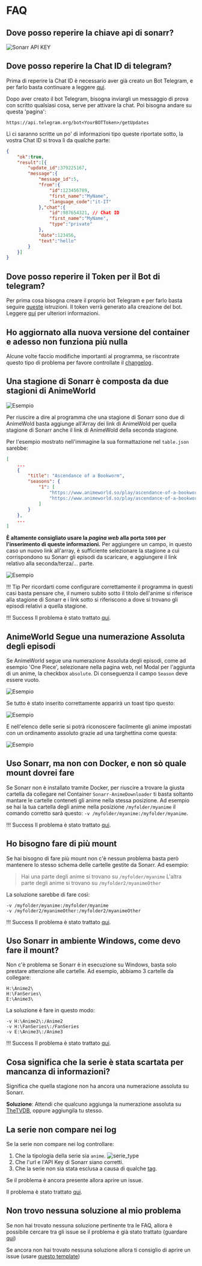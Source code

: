 # FAQ

## Dove posso reperire la chiave api di sonarr?
![Sonarr API KEY](../static/img/sonarr_api_key.png)

## Dove posso reperire la Chat ID di telegram?
Prima di reperire la Chat ID è necessario aver già creato un Bot Telegram, e per farlo basta continuare a leggere [qui](#dove-posso-reperire-il-token-per-il-bot-di-telegram).

Dopo aver creato il bot Telegram, bisogna inviargli un messaggio di prova con scritto qualsiasi cosa, serve per attivare la chat.
Poi bisogna andare su questa 'pagina':
```
https://api.telegram.org/bot<YourBOTToken>/getUpdates
```
Lì ci saranno scritte un po' di informazioni tipo queste riportate sotto, la vostra Chat ID si trova lì da qualche parte:
```json
{
    "ok":true,
    "result":[{
        "update_id":379225167,
        "message":{
            "message_id":5,
            "from":{
                "id":123456789,
                "first_name":"MyName",
                "language_code":"it-IT"
            },"chat":{
                "id":987654321, // Chat ID
                "first_name":"MyName",
                "type":"private"
            },
            "date":123456,
            "text":"hello"
        }
    }]
}
```

## Dove posso reperire il Token per il Bot di telegram?
Per prima cosa bisogna creare il proprio bot Telegram e per farlo basta seguire [queste](https://core.telegram.org/bots#3-how-do-i-create-a-bot) istruzioni.
Il token verrà generato alla creazione del bot. Leggere [qui](https://core.telegram.org/bots#6-botfather) per ulteriori informazioni.

## Ho aggiornato alla nuova versione del container e adesso non funziona più nulla
Alcune volte faccio modifiche importanti al programma, se riscontrate questo tipo di problema per favore controllate il [changelog](https://github.com/MainKronos/Sonarr-AnimeDownloader/releases).

## Una stagione di Sonarr è composta da due stagioni di AnimeWorld
![Esempio](../static/img/animewold_2_serie.png)

Per riuscire a dire al programma che una stagione di Sonarr sono due di AnimeWold basta aggiunge all'Array dei link di AnimeWold per quella stagione di Sonarr anche il link di AnimeWold della seconda stagione.

Per l'esempio mostrato nell'immagine la sua formattazione nel `table.json` sarebbe:
```json
[    
    ...
    {
        "title": "Ascendance of a Bookworm",
        "seasons": {
            "1": [
                "https://www.animeworld.so/play/ascendance-of-a-bookworm.paCPb",
                "https://www.animeworld.so/play/ascendance-of-a-bookworm-2.Q0Rrm"
            ]
        }
    },
    ...
]
```

**È altamente consigliato usare la _pagina web_ alla porta `5000` per l'inserimento di queste informazioni.**
Per aggiungere un campo, in questo caso un nuovo link all'array, è sufficiente selezionare la stagione a cui corrispondono su Sonarr gli episodi da scaricare, e aggiungere il link relativo alla seconda/terza/... parte.

![Esempio](../static/img/add_2_link.png)

!!! Tip
    Per ricordarti come configurare correttamente il programma in questi casi basta pensare che, il numero subito sotto il titolo dell'anime si riferisce alla stagione di Sonarr e i link sotto si riferiscono a dove si trovano gli episodi relativi a quella stagione.

!!! Success
    Il problema è stato trattato [qui](https://github.com/MainKronos/Sonarr-AnimeDownloader/issues/93#issuecomment-1435927555).

## AnimeWorld Segue una numerazione Assoluta degli episodi 
Se AnimeWorld segue una numerazione Assoluta degli episodi, come ad esempio 'One Piece', selezionare nella pagina web, nel Modal per l'aggiunta di un anime, la checkbox `absolute`. Di conseguenza il campo `Season` deve essere vuoto.


![Esempio](../static/img/absolute_checkbox.png)

Se tutto è stato inserito correttamente apparirà un toast tipo questo:


![Esempio](../static/img/toast.png)

E nell'elenco delle serie si potrà riconoscere facilmente gli anime impostati con un ordinamento assoluto grazie ad una targhettina come questa:


![Esempio](../static/img/season_absolute.png)

## Uso Sonarr, ma non con Docker, e non sò quale mount dovrei fare
Se Sonarr non è installato tramite Docker, per riuscire a trovare la giusta cartella da collegare nel Container `Sonarr-AnimeDownloader` ti basta soltanto mantare le cartelle conteneti gli anime nella stessa posizione.
Ad esempio se hai la tua cartella degli anime nella posizione `/myfolder/myanime` il comando corretto sarà questo: `-v /myfolder/myanime:/myfolder/myanime`.

!!! Success
    Il problema è stato trattato [qui](https://github.com/MainKronos/Sonarr-AnimeDownloader/issues/9#issuecomment-774676181).

## Ho bisogno fare di più mount
Se hai bisogno di fare più mount non c'è nessun problema basta però mantenere lo stesso schema delle cartelle gestite da Sonarr.
Ad esempio:
> Hai una parte degli anime si trovano su  `/myfolder/myanime`
> L'altra parte degli anime si trovano su  `/myfolder2/myanimeOther`  

La soluzione sarebbe di fare così:
```
-v /myfolder/myanime:/myfolder/myanime
-v /myfolder2/myanimeOther:/myfolder2/myanimeOther
```

!!! Success
    Il problema è stato trattato [qui](https://github.com/MainKronos/Sonarr-AnimeDownloader/issues/9#issuecomment-774676181).

## Uso Sonarr in ambiente Windows, come devo fare il mount?
Non c'è problema se Sonarr è in esecuzione su Windows, basta solo prestare attenzione alle cartelle.
Ad esempio, abbiamo 3 cartelle da collegare:
```
H:\Anime2\
H:\FanSeries\
E:\Anime3\
```
La soluzione è fare in questo modo:
```
-v H:\Anime2\:/Anime2
-v H:\FanSeries\:/FanSeries
-v E:\Anime3\:/Anime3
```

!!! Success
    Il problema è stato trattato [qui](https://github.com/MainKronos/Sonarr-AnimeDownloader/issues/9#issuecomment-774692933).

## Cosa significa che la serie è stata scartata per mancanza di informazioni?

Significa che quella stagione non ha ancora una numerazione assoluta su Sonarr.

**Soluzione**: Attendi che qualcuno aggiunga la numerazione assoluta su [TheTVDB](https://thetvdb.com/), oppure aggiungila tu stesso.

## La serie non compare nei log

Se la serie non compare nei log controllare:

1. Che la tipologia della serie sia `anime`. ![serie_type](../static/img/serie_type.png)
2. Che l'url e l'API Key di Sonarr siano corretti.
3. Che la serie non sia stata esclusa a causa di qualche [tag](advanced.md#tag).

Se il problema è ancora presente allora aprire un issue.

Il problema è stato trattato [qui](https://github.com/MainKronos/Sonarr-AnimeDownloader/issues/46).

## Non trovo nessuna soluzione al mio problema

Se non hai trovato nessuna soluzione pertinente tra le FAQ, allora è possibile cercare tra gli issue se il problema è già stato trattato (guardare [qui](https://github.com/MainKronos/Sonarr-AnimeDownloader/issues?q=is%3Aissue+label%3A%22help+wanted%22%2Cquestion%2Cdocumentation+-label%3A%22fixed+on+dev%22))

Se ancora non hai trovato nessuna soluzione allora ti consiglio di aprire un issue (usare [questo template](https://github.com/MainKronos/Sonarr-AnimeDownloader/issues/new?assignees=MainKronos&labels=question&template=question.md&title=%5BQUESTION%5D+Titolo+domanda))